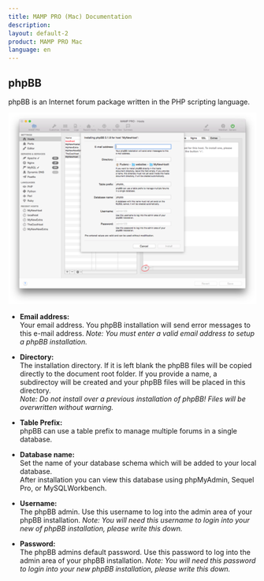 ```yaml
---
title: MAMP PRO (Mac) Documentation
description: 
layout: default-2
product: MAMP PRO Mac
language: en
---
```


## phpBB

phpBB is an Internet forum package written in the PHP scripting language. 

![MAMP](phpBB.png)

*  **Email address:**  
   Your email address. You phpBB installation will send error messages to this e-mail address.
   *Note: You must enter a valid email address to setup a phpBB installation.*

*  **Directory:**  
   The installation directory. If it is left blank the phpBB files will be copied directly to the document root folder. If you provide a name, a subdirectoy will be created and your phpBB files will be placed in this directory.  
   *Note: Do not install over a previous installation of phpBB! Files will be overwritten without warning.*  

*  **Table Prefix:**  
   phpBB can use a table prefix to manage multiple forums in a single database. 

*  **Database name:**  
   Set the name of your database schema which will be added to your local database.  
   After installation you can view this database using phpMyAdmin, Sequel Pro, or MySQLWorkbench. 
 
*  **Username:**  
   The phpBB admin. Use this username to log into the admin area of your phpBB installation. 
   *Note: You will need this username to login into your new of phpBB installation, please write this down.*  

*  **Password:**  
   The phpBB admins default password. Use this password to log into the admin area of your phpBB installation.
   *Note: You will need this password to login into your new phpBB installation, please write this down.*


